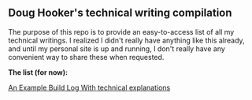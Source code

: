 ## Doug Hooker's technical writing compilation

The purpose of this repo is to provide an easy-to-access list of all my technical writings. I realized I didn't really have anything like this already, and until my personal site is up and running, I don't really have any convenient way to share these when requested.

**The list (for now):**

[An Example Build Log With technical explanations](/example-build-log.md)

